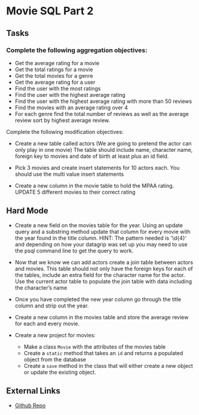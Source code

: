 # Movie SQL Part 2

## Tasks

### Complete the following aggregation objectives:

* Get the average rating for a movie
* Get the total ratings for a movie
* Get the total movies for a genre
* Get the average rating for a user
* Find the user with the most ratings
* Find the user with the highest average rating
* Find the user with the highest average rating with more than 50 reviews
* Find the movies with an average rating over 4
* For each genre find the total number of reviews as well as the average review sort by highest average review.

Complete the following modification objectives:

* Create a new table called actors (We are going to pretend the actor can only play in one movie)
The table should include name, character name, foreign key to movies and date of birth at least plus an id field.

* Pick 3 movies and create insert statements for 10 actors each.  You should use the multi value insert statements

* Create a new column in the movie table to hold the MPAA rating.
UPDATE 5 different movies to their correct rating


## Hard Mode
* Create a new field on the movies table for the year.  Using an update query and a substring method update that column for every movie with the year found in the title column.
HINT: The pattern needed is '\d{4}' and depending on how your datagrip was set up you may need to use the psql command line to get the query to work.

* Now that we know we can add actors create a join table between actors and movies.  This table should not only have the foreign keys for each of the tables, include an extra field for the character name for the actor.  Use the current actor table to populate the join table with data including the character’s name

* Once you have completed the new year column go through the title column and strip out the year.

* Create a new column in the movies table and store the average review for each and every movie. 

* Create a new project for movies:
	* Make a class `Movie` with the attributes of the movies table
	* Create a `static` method that takes an `id` and returns a populated object from the database
	* Create a `save` method in the class that will either create a new object or update the existing object.

## External Links
* [Github Repo](https://github.com/tiy-lv-java-2016-06/movie-sql-part-2)
